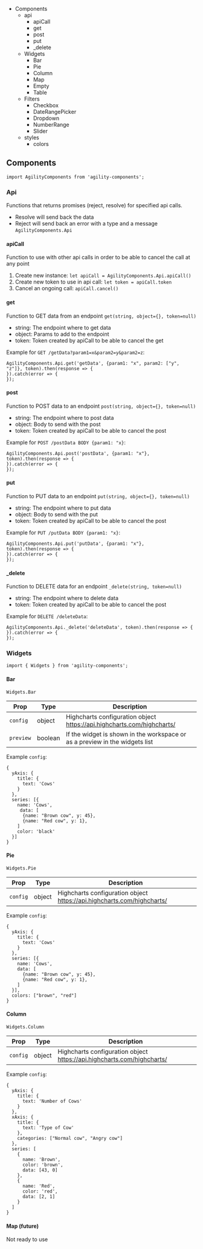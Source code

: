 - Components
  - api
    - apiCall
    - get
    - post
    - put
    - _delete
  - Widgets
    - Bar
    - Pie
    - Column
    - Map
    - Empty
    - Table
  - Filters
    - Checkbox
    - DateRangePicker
    - Dropdown
    - NumberRange
    - Slider
  - styles
    - colors
  
## Components
`import AgilityComponents from 'agility-components';`

### Api
Functions that returns promises (reject, resolve) for specified api calls.
- Resolve will send back the data
- Reject will send back an error with a type and a message
`AgilityComponents.Api`

#### apiCall
Function to use with other api calls in order to be able to cancel the call at any point
1. Create new instance: `let apiCall = AgilityComponents.Api.apiCall()`
2. Create new token to use in api call: `let token = apiCall.token`
3. Cancel an ongoing call: `apiCall.cancel()`

#### get
Function to GET data from an endpoint
`get(string, object={}, token=null)`
- string: The endpoint where to get data
- object: Params to add to the endpoint
- token: Token created by apiCall to be able to cancel the get

Example for `GET /getData?param1=x&param2=y&param2=z`:
```
AgilityComponents.Api.get('getData', {param1: "x", param2: ["y", "z"]}, token).then(response => {
}).catch(error => {
});
```

#### post
Function to POST data to an endpoint
`post(string, object={}, token=null)`
- string: The endpoint where to post data
- object: Body to send with the post
- token: Token created by apiCall to be able to cancel the post

Example for `POST /postData BODY {param1: "x}`:
```
AgilityComponents.Api.post('postData', {param1: "x"}, token).then(response => {
}).catch(error => {
});
```

#### put
Function to PUT data to an endpoint
`put(string, object={}, token=null)`
- string: The endpoint where to put data
- object: Body to send with the put
- token: Token created by apiCall to be able to cancel the post

Example for `PUT /putData BODY {param1: "x}`:
```
AgilityComponents.Api.put('putData', {param1: "x"}, token).then(response => {
}).catch(error => {
});
```

#### _delete
Function to DELETE data for an endpoint
`_delete(string, token=null)`
- string: The endpoint where to delete data
- token: Token created by apiCall to be able to cancel the post

Example for `DELETE /deleteData`:
```
AgilityComponents.Api._delete('deleteData', token).then(response => {
}).catch(error => {
});
```

### Widgets
`import { Widgets } from 'agility-components';`

#### Bar
`Widgets.Bar`

|    Prop    |     Type     |            Description            |
|------------|--------------|-----------------------------------|
|  `config`  | object | Highcharts configuration object https://api.highcharts.com/highcharts/ |
|  `preview`  | boolean |  If the widget is shown in the workspace or as a preview in the widgets list  |

Example `config`:
```
{
  yAxis: {
    title: {
      text: 'Cows'
    }
  },
  series: [{
    name: 'Cows',
     data: [
      {name: "Brown cow", y: 45},
      {name: "Red cow", y: 1},
    ]
    color: 'black'
  }]
}
```

#### Pie
`Widgets.Pie`

|    Prop    |     Type     |            Description            |
|------------|--------------|-----------------------------------|
|  `config`  | object | Highcharts configuration object https://api.highcharts.com/highcharts/  |

Example `config`:
```
{
  yAxis: {
    title: {
      text: 'Cows'
    }
  },
  series: [{
    name: 'Cows',
    data: [
      {name: "Brown cow", y: 45},
      {name: "Red cow", y: 1},
    ]
  }],
  colors: ["brown", "red"]
}
```

#### Column
`Widgets.Column`

|    Prop    |     Type     |            Description            |
|------------|--------------|-----------------------------------|
|  `config`  | object | Highcharts configuration object https://api.highcharts.com/highcharts/  |

Example `config`:
```
{
  yAxis: {
    title: {
      text: 'Number of Cows'
    }
  },
  xAxis: {
    title: {
      text: 'Type of Cow'
    },
    categories: ["Normal cow", "Angry cow"]
  },
  series: [
    {
      name: 'Brown',
      color: 'brown',
      data: [43, 0]
    },
    {
      name: 'Red',
      color: 'red',
      data: [2, 1]
    }
  ]
}
```

#### Map (future)
Not ready to use
